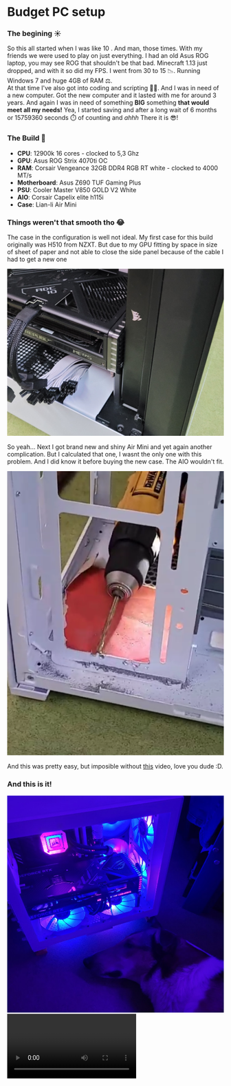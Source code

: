 # Budget PC setup

### The begining ☀️

So this all started when I was like 10 . And man, those times. With my friends we were used to play on just everything. I had an old Asus ROG laptop, you may see ROG that shouldn't be that bad. Minecraft 1.13 just dropped, and with it so did my FPS. I went from 30 to 15 📉. Running Windows 7 and huge 4GB of RAM ⚖️.
<br />
At that time I've also got into coding and scripting 👨‍💻. And I was in need of a new computer. Got the new computer and it lasted with me for around 3 years. And again I was in need of something **BIG** something **that would meet all my needs!** Yea, I started saving and after a long wait of 6 months or 15759360 seconds ⏱️ of counting and *ahhh* There it is 😎! 

### The Build 🧭
* **CPU**: 12900k 16 cores - clocked to 5,3 Ghz
* **GPU**: Asus ROG Strix 4070ti OC
* **RAM**: Corsair Vengeance 32GB DDR4 RGB RT white - clocked to 4000 MT/s
* **Motherboard**: Asus Z690 TUF Gaming Plus
* **PSU**: Cooler Master V850 GOLD V2 White
* **AIO**: Corsair Capelix elite h115i
* **Case**: Lian-li Air Mini

### Things weren't that smooth tho 😂
The case in the configuration is well not ideal. My first case for this build originally was H510 from NZXT. But due to my GPU fitting by space in size of sheet of paper and not able to close the side panel because of the cable I had to get a new one <br />

![PC](/index/PC/gpu.jpg) <br />

So yeah... Next I got brand new and shiny Air Mini and yet again another complication. But I calculated that one, I wasnt the only one with this problem. And I did know it before buying the new case. The AIO wouldn't fit. <br />

![Problem](/index/PC/solved.png) <br />

And this was pretty easy, but imposible without [this](https://www.youtube.com/watch?v=fnhjMb_ozb0) video, love you dude :D.

### And this is it!

![Bad Quality ahhh](/index/PC/beauty.jpg)
![Bad Quality ahhh](/index/PC/pc.webm)



